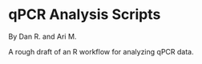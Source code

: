# qPCR Analysis Scripts
By Dan R. and Ari M.

A rough draft of an R workflow for analyzing qPCR data.

